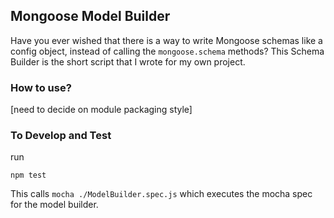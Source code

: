 ## Mongoose Model Builder

Have you ever wished that there is a way to write Mongoose schemas like a config object, instead of calling the `mongoose.schema` methods? This Schema Builder is the short script that I wrote for my own project.

### How to use?

[need to decide on module packaging style]


### To Develop and Test

run 

```shell
npm test
```

This calls `mocha ./ModelBuilder.spec.js` which executes the mocha spec for the model builder.
